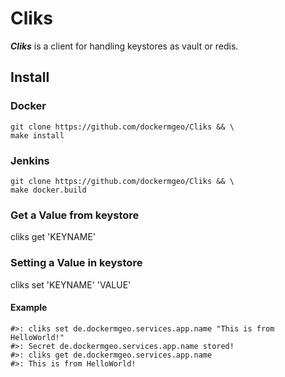 # Cliks
***Cliks*** is a client for handling keystores as vault or redis.



## Install

### Docker
```
git clone https://github.com/dockermgeo/Cliks && \
make install
```
### Jenkins
```
git clone https://github.com/dockermgeo/Cliks && \
make docker.build
```

### Get a Value from keystore
cliks get 'KEYNAME'


### Setting a Value in keystore
cliks set 'KEYNAME' 'VALUE'

#### Example
```
#>: cliks set de.dockermgeo.services.app.name "This is from HelloWorld!"
#>: Secret de.dockermgeo.services.app.name stored!
#>: cliks get de.dockermgeo.services.app.name
#>: This is from HelloWorld!
```
